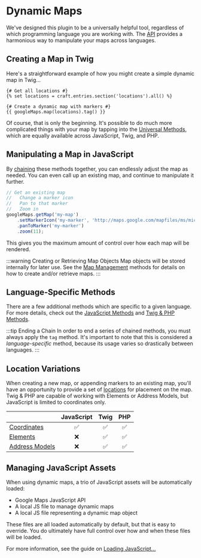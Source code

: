 # Dynamic Maps

We've designed this plugin to be a universally helpful tool, regardless of which programming language you are working with. The [API](/dynamic-maps/api/) provides a harmonious way to manipulate your maps across languages.

## Creating a Map in Twig

Here's a straightforward example of how you might create a simple dynamic map in Twig...

```twig
{# Get all locations #}
{% set locations = craft.entries.section('locations').all() %}

{# Create a dynamic map with markers #}
{{ googleMaps.map(locations).tag() }}
```

Of course, that is only the beginning. It's possible to do much more complicated things with your map by tapping into the [Universal Methods](/dynamic-maps/universal-methods/), which are equally available across JavaScript, Twig, and PHP.

## Manipulating a Map in JavaScript

By [chaining](/dynamic-maps/chaining/) these methods together, you can endlessly adjust the map as needed. You can even call up an existing map, and continue to manipulate it further.

```js
// Get an existing map
//   Change a marker icon
//   Pan to that marker
//   Zoom in
googleMaps.getMap('my-map')
    .setMarkerIcon('my-marker', 'http://maps.google.com/mapfiles/ms/micons/green.png')
    .panToMarker('my-marker')
    .zoom(11);
```

This gives you the maximum amount of control over how each map will be rendered.

:::warning Creating or Retrieving Map Objects
Map objects will be stored internally for later use. See the [Map Management](/dynamic-maps/map-management/) methods for details on how to create and/or retrieve maps.
:::

## Language-Specific Methods

There are a few additional methods which are specific to a given language. For more details, check out the [JavaScript Methods](/dynamic-maps/javascript-methods/) and [Twig & PHP Methods](/dynamic-maps/twig-php-methods/).

:::tip Ending a Chain
In order to end a series of chained methods, you must always apply the `tag` method. It's important to note that this is considered a _language-specific_ method, because its usage varies so drastically between languages.
:::

## Location Variations

When creating a new map, or appending markers to an existing map, you'll have an opportunity to provide a set of [locations](/dynamic-maps/locations/) for placement on the map. Twig & PHP are capable of working with Elements or Address Models, but JavaScript is limited to coordinates only. 

|                | JavaScript | Twig | PHP |
|----------------|:----------:|:----:|:---:|
| [Coordinates](/models/coordinates/)                     | ✅ | ✅ | ✅ |
| [Elements](https://craftcms.com/docs/3.x/elements.html) | ❌ | ✅ | ✅ |
| [Address Models](/models/address-model/)                | ❌ | ✅ | ✅ |

## Managing JavaScript Assets

When using dynamic maps, a trio of JavaScript assets will be automatically loaded:

 - Google Maps JavaScript API
 - A local JS file to manage dynamic maps
 - A local JS file representing a dynamic map object
 
These files are all loaded automatically by default, but that is easy to override. You do ultimately have full control over how and when these files will be loaded.

For more information, see the guide on [Loading JavaScript...](/guides/required-js-assets/)
